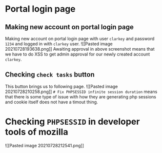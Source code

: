 # Portal login page
## Making new account on portal login page
Making new account on portal login page with user `clarkey` and password `1234` and logged in with `clarkey` user.
![[Pasted image 20210728193638.png]]
Awaiting approval in above screenshot means that we have to do XSS to get admin approval for our newly created account `clarkey`.
## Checking `check tasks` button
This button brings us to following page.
![[Pasted image 20210728210258.png]]
`# Fix PHPSESSID infinite session duration` means that there is some type of issue with how they are generating php sessions and cookie itself does not have a timout thing.
# Checking `PHPSESSID` in developer tools of mozilla
![[Pasted image 20210728212541.png]]

